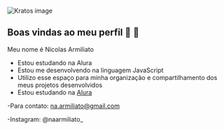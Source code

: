 ![Kratos image](![image](https://github.com/user-attachments/assets/90e2d3c1-2969-45bf-8f7d-180567bd9e84)
)

## Boas vindas ao meu perfil 💙 👋

Meu nome é Nicolas Armiliato
- Estou estudando na Alura
- Estou me desenvolvendo na linguagem JavaScript
- Utilizo esse espaço para minha organização e
compartilhamento dos meus projetos desenvolvidos
- Estou estudando na [Alura](https://www.alura.com.br)

-Para contato: na.armiliato@gmail.com

-Instagram: @naarmiliato_
